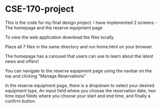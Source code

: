 # CSE-170-project

This is the code for my final design project. I have implemented 2 screens - The homepage and the reserve equipment page

To view the web application download the files locally.

Place all 7 files in the same directory and run home.html on your browser.

The homepage has a carousel that users can use to learn about the latest news and offers!

You can navigate to the reserve equipment page using the navbar on the top and clicking "Manage Reservations"

In the reserve equipment page, there is a dropdown to select your desired equipment type, An input field where you choose the reservation date, two time input fields where you choose your start and end time, and finally a confirm button.
